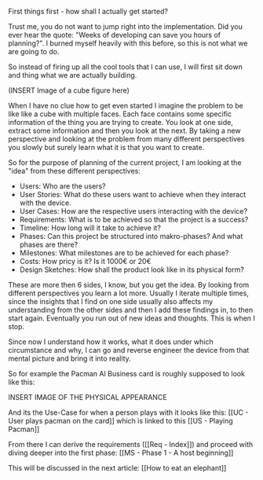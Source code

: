 First things first - how shall I actually get started?

Trust me, you do not want to jump right into the implementation. Did you ever hear the quote: "Weeks of developing can save you hours of planning?". I burned myself heavily with this before, so this is not what we are going to do.

So instead of firing up all the cool tools that I can use, I will first sit down and thing what we are actually building.

(INSERT Image of a cube figure here)

When I have no clue how to get even started I imagine the problem to be like like a cube with multiple faces. Each face contains some specific information of the thing you are trying to create. You look at one side, extract some information and then you look at the next. By taking a new perspective and looking at the problem from many different perspectives you slowly but surely learn what it is that you want to create.

So for the purpose of planning of the current project, I am looking at the "idea" from these different perspectives:
- Users: Who are the users?
- User Stories: What do these users want to achieve when they interact with the device. 
- User Cases: How are the respective users interacting with the device? 
- Requirements: What is to be achieved so that the project is a success? 
- Timeline: How long will it take to achieve it? 
- Phases: Can this project be structured into makro-phases? And what phases are there?
- Milestones: What milestones are to be achieved for each phase?
- Costs: How pricy is it? Is it 1000€ or 20€
- Design Sketches: How shall the product look like in its physical form?

These are more then 6 sides, I know, but you get the idea. By looking from different perspectives you learn a lot more. Usually I iterate multiple times, since the insights that I find on one side usually also affects my understanding from the other sides and then I add these findings in, to then start again. Eventually you run out of new ideas and thoughts. This is when I stop.

Since now I understand how it works, what it does under which circumstance and why, I can go and reverse engineer the device from that mental picture and bring it into reality.

So for example the Pacman AI Business card is roughly supposed to look like this:

INSERT IMAGE OF THE PHYSICAL APPEARANCE

And its the Use-Case for when a person plays with it looks like this: [[UC - User plays pacman on the card]] which is linked to this [[US - Playing Pacman]] 

From there I can derive the requirements ([[Req - Index]]) and proceed with diving deeper into the first phase: [[MS - Phase 1 - A host beginning]]

This will be discussed in the next article:
[[How to eat an elephant]]




